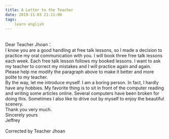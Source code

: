 ```yaml
---
title: A Letter to the Teacher
date: 2019-11-03 21:11:00
tags:
    learn english
---
```

<div><br></div><div>Dear Teacher Jhoan&#xFF1A;</div><div>I know you are a good handling at free talk lessons, so I made a decision to practice my oral communication with you. I will book three free talk lessons each week. Each free talk lesson follows my booked lessons. I want to ask my teacher to correct my mistakes and I will practice again and again.&#xA0;</div><div>Please help me modify the paragraph above to make it better and more polite to my teacher.&#xA0;</div><div>By the way, let me introduce myself. I am a boring person. In fact, I hardly have any hobbies. My favorite thing is to sit in front of the computer reading and writing some articles online. Several computers have been broken for doing this. Sometimes I also like to drive out by myself to enjoy the beautiful scenery.</div><div>Thank you very much.</div><div>Sincerely yours</div><div>Jeffrey</div><div><br></div><div>Corrected by Teacher Jhoan</div>